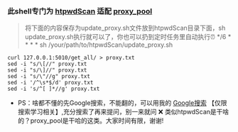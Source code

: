 ###  此shell专门为 [htpwdScan](https://github.com/lijiejie/htpwdScan) 适配 [proxy_pool](https://github.com/jhao104/proxy_pool)

> 将下面的内容保存为update_proxy.sh文件放到htpwdScan目录下面，sh update_proxy.sh执行就可以了，你也可以扔到定时任务里自动执行:alarm_clock: */6 * * * * sh /your/path/to/htpwdScan/update_proxy.sh

```shell
curl 127.0.0.1:5010/get_all/ > proxy.txt
sed -i "s/\[//" proxy.txt
sed -i "s/\]//" proxy.txt
sed -i "s/\"//g" proxy.txt
sed -i '/^\s*$/d' proxy.txt
sed -i 's/^[ ]*//g' proxy.txt
```

- PS：啥都不懂的先Google搜索，不能翻的，可以用我的 [Google搜索](https://g.mrxn.net/) 【仅限搜索学习相关】,充分搜索了再来提问，别一来就问 :x: 类似htpwdScan是干啥的？proxy_pool是干哈的这类。大家时间有限，谢谢!
